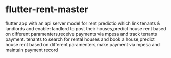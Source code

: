 # flutter-rent-master
flutter app  with an api server model for rent predictio which link tenants & landlords and  enable:
landlord to post their houses,predict house rent based on different paramenters,receive payments via mpesa and track tenants payment.
tenants to search for rental houses and book a house,predict house rent based on different paramenters,make payment via mpesa and maintain payment record
